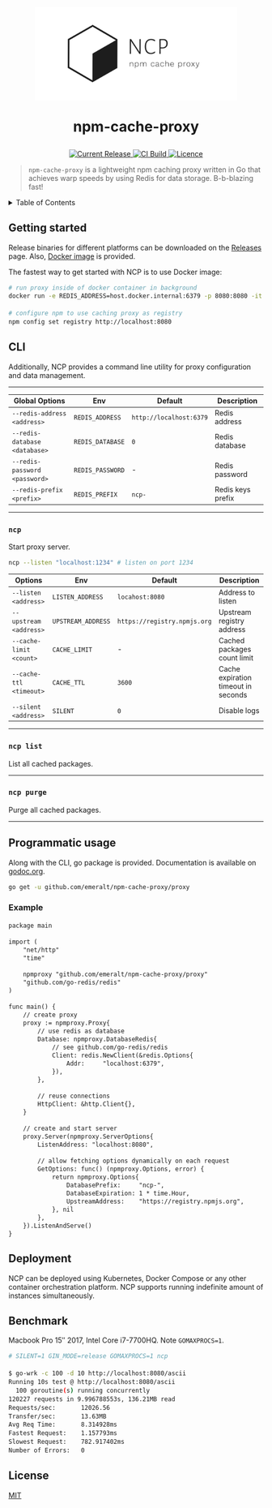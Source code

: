 <h1 align="center">
<img width="400" src="./logo.png"> 

npm-cache-proxy
</h1>

<p align="center">
  <a href="https://hub.docker.com/r/emeralt/npm-cache-proxy/tags">
    <img src="https://img.shields.io/github/release/emeralt/npm-cache-proxy.svg" alt="Current Release" />
  </a>
  <a href="https://hub.docker.com/r/emeralt/npm-cache-proxy/builds">
    <img src="https://img.shields.io/docker/cloud/build/emeralt/npm-cache-proxy.svg" alt="CI Build">
  </a>
  <a href="https://github.com/emeralt/npm-cache-proxy/blob/master/liscense">
    <img src="https://img.shields.io/github/license/emeralt/npm-cache-proxy.svg" alt="Licence">
  </a>
</p>

> `npm-cache-proxy` is a lightweight npm caching proxy written in Go that achieves warp speeds by using Redis for data storage. B-b-blazing fast!


<details>
<summary>Table of Contents</summary>
<p>

- [Getting started](#getting-started)
- [CLI](#cli)
	- [`ncp`](#ncp)
	- [`ncp list`](#ncp-list)
	- [`ncp purge`](#ncp-purge)
- [Programmatic usage](#programmatic-usage)
	- [Example](#example)
- [Deployment](#deployment)
- [Benchmark](#benchmark)
- [License](#license)

</p>
</details>

## Getting started
Release binaries for different platforms can be downloaded on the [Releases](https://github.com/emeralt/npm-cache-proxy/releases) page. Also, [Docker image](https://cloud.docker.com/u/emeralt/repository/docker/emeralt/npm-cache-proxy) is provided.

The fastest way to get started with NCP is to use Docker image:
```bash
# run proxy inside of docker container in background
docker run -e REDIS_ADDRESS=host.docker.internal:6379 -p 8080:8080 -it -d emeralt/npm-cache-proxy

# configure npm to use caching proxy as registry
npm config set registry http://localhost:8080
```

## CLI
Additionally, NCP provides a command line utility for proxy configuration and data management.

---

| Global Options                | Env              | Default                 | Description       |
| ----------------------------- | ---------------- | ----------------------- | ----------------- |
| `--redis-address <address>`   | `REDIS_ADDRESS`  | `http://localhost:6379` | Redis address     |
| `--redis-database <database>` | `REDIS_DATABASE` | `0`                     | Redis database    |
| `--redis-password <password>` | `REDIS_PASSWORD` | -                       | Redis password    |
| `--redis-prefix <prefix>`     | `REDIS_PREFIX`   | `ncp-`                  | Redis keys prefix |

---

### `ncp`

Start proxy server.

```bash
ncp --listen "localhost:1234" # listen on port 1234
```

| Options                 | Env                | Default                      | Description                         |
| ----------------------- | ------------------ | ---------------------------- | ----------------------------------- |
| `--listen <address>`    | `LISTEN_ADDRESS`   | `locahost:8080`              | Address to listen                   |
| `--upstream <address>`  | `UPSTREAM_ADDRESS` | `https://registry.npmjs.org` | Upstream registry address           |
| `--cache-limit <count>` | `CACHE_LIMIT`      | -                            | Cached packages count limit         |
| `--cache-ttl <timeout>` | `CACHE_TTL`        | `3600`                       | Cache expiration timeout in seconds |
| `--silent <address>`    | `SILENT`           | `0`                          | Disable logs                        |

---

### `ncp list`
List all cached packages.

---

### `ncp purge`
Purge all cached packages.

---

## Programmatic usage
Along with the CLI, go package is provided. Documentation is available on [godoc.org](https://godoc.org/github.com/emeralt/npm-cache-proxy/proxy).

```bash
go get -u github.com/emeralt/npm-cache-proxy/proxy
```

### Example
```golang
package main

import (
	"net/http"
	"time"

	npmproxy "github.com/emeralt/npm-cache-proxy/proxy"
	"github.com/go-redis/redis"
)

func main() {
	// create proxy
	proxy := npmproxy.Proxy{
		// use redis as database
		Database: npmproxy.DatabaseRedis{
			// see github.com/go-redis/redis
			Client: redis.NewClient(&redis.Options{
				Addr:     "localhost:6379",
			}),
		},

		// reuse connections
		HttpClient: &http.Client{},
	}

	// create and start server
	proxy.Server(npmproxy.ServerOptions{
		ListenAddress: "localhost:8080",

		// allow fetching options dynamically on each request
		GetOptions: func() (npmproxy.Options, error) {
			return npmproxy.Options{
				DatabasePrefix:     "ncp-",
				DatabaseExpiration: 1 * time.Hour,
				UpstreamAddress:    "https://registry.npmjs.org",
			}, nil
		},
	}).ListenAndServe()
}
```

## Deployment
NCP can be deployed using Kubernetes, Docker Compose or any other container orchestration platform. NCP supports running indefinite amount of instances simultaneously. 

## Benchmark
Macbook Pro 15″ 2017, Intel Core i7-7700HQ. Note `GOMAXPROCS=1`. 

```bash
# SILENT=1 GIN_MODE=release GOMAXPROCS=1 ncp

$ go-wrk -c 100 -d 10 http://localhost:8080/ascii
Running 10s test @ http://localhost:8080/ascii
  100 goroutine(s) running concurrently
120227 requests in 9.996788553s, 136.21MB read
Requests/sec:		12026.56
Transfer/sec:		13.63MB
Avg Req Time:		8.314928ms
Fastest Request:	1.157793ms
Slowest Request:	782.917402ms
Number of Errors:	0
```

## License

[MIT](./license)
